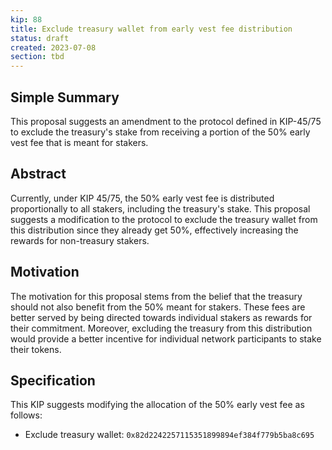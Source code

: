```yaml
---
kip: 88
title: Exclude treasury wallet from early vest fee distribution
status: draft
created: 2023-07-08
section: tbd
---
```


## Simple Summary
This proposal suggests an amendment to the protocol defined in KIP-45/75 to exclude the treasury's stake from receiving a portion of the 50% early vest fee that is meant for stakers.

## Abstract
Currently, under KIP 45/75, the 50% early vest fee is distributed proportionally to all stakers, including the treasury's stake. This proposal suggests a modification to the protocol to exclude the treasury wallet from this distribution since they already get 50%, effectively increasing the rewards for non-treasury stakers.

## Motivation
The motivation for this proposal stems from the belief that the treasury should not also benefit from the 50% meant for stakers. These fees are better served by being directed towards individual stakers as rewards for their commitment. Moreover, excluding the treasury from this distribution would provide a better incentive for individual network participants to stake their tokens.

## Specification
This KIP suggests modifying the allocation of the 50% early vest fee as follows:

- Exclude treasury wallet: `0x82d2242257115351899894ef384f779b5ba8c695`